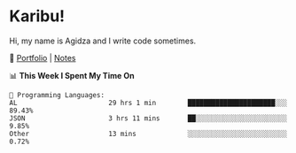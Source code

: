 # Karibu!
Hi, my name is Agidza and I write code sometimes.

🫧 [Portfolio](https://lynnagidza.github.io/) | [Notes](https://medium.com/me/stories/public)

<!--START_SECTION:waka-->
📊 **This Week I Spent My Time On** 

```text
💬 Programming Languages: 
AL                       29 hrs 1 min        ██████████████████████░░░   89.43% 
JSON                     3 hrs 11 mins       ██░░░░░░░░░░░░░░░░░░░░░░░   9.85% 
Other                    13 mins             ░░░░░░░░░░░░░░░░░░░░░░░░░   0.72%

```


<!--END_SECTION:waka-->
<!--#### 💟 **Digital Swag**
[![@agidza's Holopin board](https://holopin.me/agidza)](https://holopin.io/@agidza)
